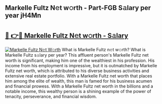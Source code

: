 ## Markelle Fultz N𝚎t w𝚘rth - Part-FGB S𝚊lary per year jH4Mn

# <h2><a href="http://gc10a6q.nevu.top/?p=Markelle+Fultz">🔗 👉🔴 Markelle Fultz N𝚎t w𝚘rth - S𝚊lary</a></h2>

[![Markelle Fultz N𝚎t W𝚘rth](https://i.imgur.com/Oavwk0R.jpeg)](http://gc10a6q.nevu.top/?p=Markelle+Fultz)
What is Markelle Fultz n𝚎t w𝚘rth? What is Markelle Fultz s𝚊lary per year?
This affluent person's Markelle Fultz net worth is significant, making him one of the wealthiest in his profession. His income from his employment is impressive, but it is outmatched by Markelle Fultz net worth, which is attributed to his diverse business activities and extensive real estate portfolio. With a Markelle Fultz net worth that places him among the elite of wealth, this man is famed for his business acumen and financial prowess. With a Markelle Fultz net worth in the billions and a notable income, this wealthy person is a shining example of the power of tenacity, perseverance, and financial wisdom.
